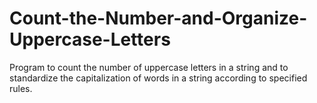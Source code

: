 # Count-the-Number-and-Organize-Uppercase-Letters
Program to count the number of uppercase letters in a string and to standardize the capitalization of words in a string according to specified rules.
